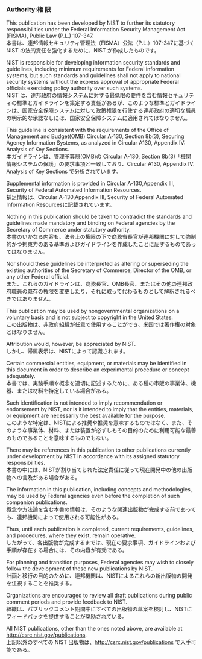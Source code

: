 ### Authority:権 限  

This publication has been developed by NIST to further its statutory responsibilities under the Federal Information Security Management Act (FISMA), Public Law (P.L.) 107-347.  
本書は、連邦情報セキュリティ管理法（FISMA）公法（P.L.）107-347に基づく NIST の法的責任を強化するために、NIST が作成したものです。  

NIST is responsible for developing information security standards and guidelines, including minimum requirements for Federal information systems, but such standards and guidelines shall not apply to national security systems without the express approval of appropriate Federal officials exercising policy authority over such systems.  
NIST は、連邦政府の情報システムに対する最低限の要件を含む情報セキュリティの標準とガイドラインを策定する責任があるが、このような標準とガイドラインは、国家安全保障システムに対して政策権限を行使する連邦政府の適切な職員の明示的な承認なしには、国家安全保障システムに適用されてはなりません。  

This guideline is consistent with the requirements of the Office of Management and Budget(OMB) Circular A-130, Section 8b(3), Securing Agency Information Systems, as analyzed in Circular A130, Appendix IV: Analysis of Key Sections.  
本ガイドラインは、管理予算局(OMB)の Circular A-130, Section 8b(3)「機関情報システムの保護」の要求事項と一致しており、Circular A130, Appendix IV: Analysis of Key Sections で分析されています。  

Supplemental information is provided in Circular A-130,Appendix III, Security of Federal Automated Information Resources.  
補足情報は、Circular A-130,Appendix III, Security of Federal Automated Information Resourcesに記載されています。

Nothing in this publication should be taken to contradict the standards and guidelines made mandatory and binding on Federal agencies by the Secretary of Commerce under statutory authority.  
本書のいかなる内容も、法令上の権限の下で商務省長官が連邦機関に対して強制的かつ拘束力のある基準およびガイドラインを作成したことに反するものであってはなりません。  

Nor should these guidelines be interpreted as altering or superseding the existing authorities of the Secretary of Commerce, Director of the OMB, or any other Federal official.   
また、これらのガイドラインは、商務長官、OMB長官、またはその他の連邦政府職員の既存の権限を変更したり、それに取って代わるものとして解釈されるべきではありません。  

This publication may be used by nongovernmental organizations on a voluntary basis and is not subject to copyright in the United States.   
この出版物は、非政府組織が任意で使用することができ、米国では著作権の対象とはなりません。  

Attribution would, however, be appreciated by NIST.  
しかし、帰属表示は、NISTによって認識されます。  



Certain commercial entities, equipment, or materials may be identified in this document in order to describe an experimental procedure or concept adequately.   
本書では、実験手順や概念を適切に記述するために、ある種の市販の事業体、機器、または材料を特定している場合がある。  

Such identification is not intended to imply recommendation or endorsement by NIST, nor is it intended to imply that the entities, materials, or equipment are necessarily the best available for the purpose.  
このような特定は、NISTによる推奨や推奨を意味するものではなく、また、そのような事業体、材料、または装置が必ずしもその目的のために利用可能な最善のものであることを意味するものでもない。  

There may be references in this publication to other publications currently under development by NIST in accordance with its assigned statutory responsibilities.  
本書の中には、NISTが割り当てられた法定責任に従って現在開発中の他の出版物への言及がある場合がある。 

The information in this publication, including concepts and methodologies, may be used by Federal agencies even before the completion of such companion publications.  
概念や方法論を含む本書の情報は、そのような関連出版物が完成する前であっても、連邦機関によって使用される可能性がある。

Thus, until each publication is completed, current requirements, guidelines, and procedures, where they exist, remain operative.  
したがって、各出版物が完成するまでは、現在の要求事項、ガイドラインおよび手順が存在する場合には、その内容が有効である。

For planning and transition purposes, Federal agencies may wish to closely follow the development of these new publications by NIST.  
計画と移行の目的のために、連邦機関は、NISTによるこれらの新出版物の開発を注視することを推奨する。  

Organizations are encouraged to review all draft publications during public comment periods and provide feedback to NIST.  
組織は、パブリックコメント期間中にすべての出版物の草案を検討し、NISTにフィードバックを提供することが奨励されている。  

 All NIST publications, other than the ones noted above, are available at http://csrc.nist.gov/publications.  
  上記以外のすべての NIST 出版物は、http://csrc.nist.gov/publications で入手可能である。
